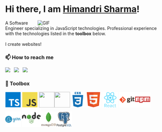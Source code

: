 # Hi there, I am <a href="https://himandrisharma.github.io">Himandri Sharma</a>!
<img align="right" alt="GIF" src="https://user-images.githubusercontent.com/43072879/153904222-04ae47c5-3297-4c5e-b8be-417e2480f53d.gif" width="400"/>
A Software Engineer specializing in JavaScript technologies. Professional experience with the technologies listed in the <b>toolbox</b> below.
<br/><br/>
I create websites!


### 📫 How to reach me 
[<img src="https://img.icons8.com/color/48/000000/twitter.png" width="50"/>](https://twitter.com/himandri5)  &nbsp; [<img src="https://img.icons8.com/color/48/000000/linkedin.png" width="50"/>](https://www.linkedin.com/in/himandri-sharma/)  &nbsp; <a href="mailto:hiamndrisharma27@gmail.com"> <img src="https://img.icons8.com/fluent/48/000000/gmail.png" width="50"/></a>

### 🧰 Toolbox

<img src="https://github.com/devicons/devicon/blob/master/icons/typescript/typescript-original.svg" alt="TypeScript" width="50" height="50"/> <img src="https://github.com/devicons/devicon/blob/master/icons/javascript/javascript-original.svg" alt="JavaScript" width="50" height="50"/> <img src="https://cdn.jsdelivr.net/gh/devicons/devicon@latest/icons/go/go-original.svg"  width="50" height="50"/><img src="https://cdn.jsdelivr.net/gh/devicons/devicon@latest/icons/docker/docker-original.svg" width="50" height="50"/><img src="https://github.com/devicons/devicon/blob/master/icons/css3/css3-plain-wordmark.svg" alt="CSS" width="50" height="50"/><img src="https://github.com/devicons/devicon/blob/master/icons/html5/html5-original.svg" alt="HTML" width="50" height="50"/> <img src="https://github.com/devicons/devicon/blob/master/icons/react/react-original-wordmark.svg" alt="ReactJS" width="50" height="50"/> <img src="https://github.com/devicons/devicon/blob/master/icons/git/git-original-wordmark.svg" alt="Git" width="50" height="50"/><img src="https://github.com/devicons/devicon/blob/master/icons/npm/npm-original-wordmark.svg" alt="npm" width="50" height="50"/><img src="https://github.com/devicons/devicon/blob/master/icons/yarn/yarn-original-wordmark.svg" alt="yarn" width="50" height="50"/> <img src="https://github.com/devicons/devicon/blob/master/icons/nodejs/nodejs-original-wordmark.svg" alt="NodeJS" width="60" height="60"/><img src="https://github.com/devicons/devicon/blob/master/icons/mongodb/mongodb-original-wordmark.svg" alt="MongoDB" width="50" height="50"/><img src="https://github.com/devicons/devicon/blob/master/icons/postgresql/postgresql-original-wordmark.svg" alt="PostgreSQL" width="50" height="50"/>

